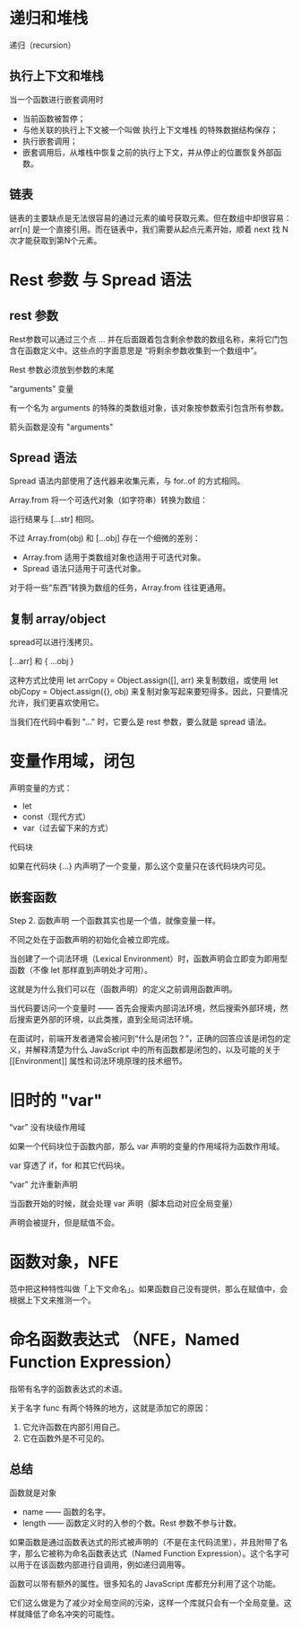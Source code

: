 # 递归和堆栈

递归（recursion）

## 执行上下文和堆栈

当一个函数进行嵌套调用时

* 当前函数被暂停；
* 与他关联的执行上下文被一个叫做 执行上下文堆栈 的特殊数据结构保存；
* 执行嵌套调用；
* 嵌套调用后，从堆栈中恢复之前的执行上下文，并从停止的位置恢复外部函数。

## 链表

链表的主要缺点是无法很容易的通过元素的编号获取元素。但在数组中却很容易：arr[n] 是一个直接引用。而在链表中，我们需要从起点元素开始，顺着 next 找 N 次才能获取到第N个元素。


# Rest 参数 与 Spread 语法

## rest 参数

Rest参数可以通过三个点 ... 并在后面跟着包含剩余参数的数组名称，来将它门包含在函数定义中。这些点的字面意思是 “将剩余参数收集到一个数组中”。

Rest 参数必须放到参数的末尾

“arguments” 变量

有一个名为 arguments 的特殊的类数组对象，该对象按参数索引包含所有参数。

箭头函数是没有 "arguments"

## Spread 语法

Spread 语法内部使用了迭代器来收集元素，与 for..of 的方式相同。

Array.from 将一个可迭代对象（如字符串）转换为数组：

运行结果与 [...str] 相同。

不过 Array.from(obj) 和 [...obj] 存在一个细微的差别：

* Array.from 适用于类数组对象也适用于可迭代对象。
* Spread 语法只适用于可迭代对象。

对于将一些“东西”转换为数组的任务，Array.from 往往更通用。

## 复制 array/object

spread可以进行浅拷贝。

[...arr] 和 { ...obj }

这种方式比使用 let arrCopy = Object.assign([], arr) 来复制数组，或使用 let objCopy = Object.assign({}, obj) 来复制对象写起来要短得多。因此，只要情况允许，我们更喜欢使用它。

当我们在代码中看到 "..." 时，它要么是 rest 参数，要么就是 spread 语法。


# 变量作用域，闭包

声明变量的方式：
* let
* const（现代方式）
* var（过去留下来的方式）

代码块

如果在代码块 {...} 内声明了一个变量，那么这个变量只在该代码块内可见。

## 嵌套函数


Step 2. 函数声明
一个函数其实也是一个值，就像变量一样。

不同之处在于函数声明的初始化会被立即完成。

当创建了一个词法环境（Lexical Environment）时，函数声明会立即变为即用型函数（不像 let 那样直到声明处才可用）。

这就是为什么我们可以在（函数声明）的定义之前调用函数声明。

当代码要访问一个变量时 —— 首先会搜索内部词法环境，然后搜索外部环境，然后搜索更外部的环境，以此类推，直到全局词法环境。

在面试时，前端开发者通常会被问到“什么是闭包？”，正确的回答应该是闭包的定义，并解释清楚为什么 JavaScript 中的所有函数都是闭包的，以及可能的关于 [[Environment]] 属性和词法环境原理的技术细节。

# 旧时的 "var"

“var” 没有块级作用域

如果一个代码块位于函数内部，那么 var 声明的变量的作用域将为函数作用域。

var 穿透了 if，for 和其它代码块。

“var” 允许重新声明

当函数开始的时候，就会处理 var 声明（脚本启动对应全局变量）

声明会被提升，但是赋值不会。

# 函数对象，NFE

范中把这种特性叫做「上下文命名」。如果函数自己没有提供，那么在赋值中，会根据上下文来推测一个。

# 命名函数表达式 （NFE，Named Function Expression）

指带有名字的函数表达式的术语。

关于名字 func 有两个特殊的地方，这就是添加它的原因：

1. 它允许函数在内部引用自己。
2. 它在函数外是不可见的。

## 总结

函数就是对象

* name —— 函数的名字。
* length —— 函数定义时的入参的个数。Rest 参数不参与计数。

如果函数是通过函数表达式的形式被声明的（不是在主代码流里），并且附带了名字，那么它被称为命名函数表达式（Named Function Expression）。这个名字可以用于在该函数内部进行自调用，例如递归调用等。

函数可以带有额外的属性。很多知名的 JavaScript 库都充分利用了这个功能。

它们这么做是为了减少对全局空间的污染，这样一个库就只会有一个全局变量。这样就降低了命名冲突的可能性。
